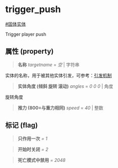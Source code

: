 # trigger_push
[#固体实体](wiki/solid_entity)

Trigger player push

## 属性 (property)
> **名称** *targetname* = *空* | 字符串

实体的名称，用于被其他实体引发，可参考：[引发机制](wiki/trigger)

> **实体角度 (倾斜 旋转 滚动)** *angles* = *0 0 0* | 角度

旋转角度

> **推力 (800=与重力相同)** *speed* = *40* | 整数

## 标记 (flag)
> **只作用一次** *= 1*

> **开始时关闭** *= 2*

> **死亡模式中禁用** *= 2048*

